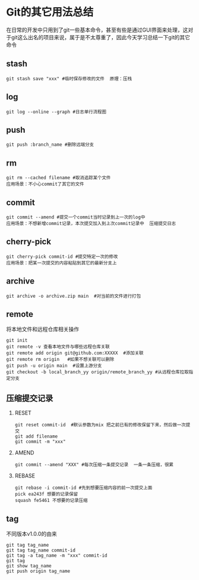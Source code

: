 # Git的其它用法总结

在日常的开发中只用到了git一些基本命令，甚至有些是通过GUI界面来处理，这对于git这么出名的项目来说，属于是不太尊重了，因此今天学习总结一下git的其它命令

## stash

```shell
git stash save "xxx" #临时保存修改的文件  原理：压栈
```

## log

```shell
git log --online --graph #日志单行流程图
```

## push

```shell
git push :branch_name #删除远端分支
```

## rm

```shell
git rm --cached filename #取消追踪某个文件 
应用场景：不小心commit了其它的文件
```

## commit

```shell
git commit --amend #提交一个commit当时记录到上一次的log中 
应用场景：不想新增commit记录，本次提交加入到上次commit记录中  压缩提交日志
```

## cherry-pick 

```shell
git cherry-pick commit-id #提交特定一次的修改 
应用场景：把某一次提交的内容粘贴到其它的最新分支上
```

## archive

```shell
git archive -o archive.zip main  #对当前的文件进行打包
```

## remote

将本地文件和远程仓库相关操作

```shell
git init
git remote -v 查看本地文件与哪些远程仓库关联
git remote add origin git@github.com:XXXXX  #添加关联
git remote rm origin   #如果不想关联可以删除
git push -u origin main  #设置上游分支
git checkout -b local_branch_yy origin/remote_branch_yy #从远程仓库拉取指定分支
```

## 压缩提交记录

1. RESET

   ```shell
   git reset commit-id  #默认参数为mix 把之前已有的修改保留下来，然后做一次提交
   git add filename
   git commit -m "xxx"
   ```

2. AMEND

   ```shell
   git commit --amend "XXX" #每次压缩一条提交记录  一条一条压缩，很累
   ```

3. REBASE

   ```shell
   git rebase -i commit-id #先到想要压缩内容的前一次提交上面
   pick ea243f 想要的记录保留
   squash fe5461 不想要的记录压缩
   ```

## tag

不同版本v1.0.0的由来

```shell
git tag tag_name
git tag tag_name commit-id
git tag -a tag_name -m "xxx" commit-id
git tag
git show tag_name
git push origin tag_name
```

